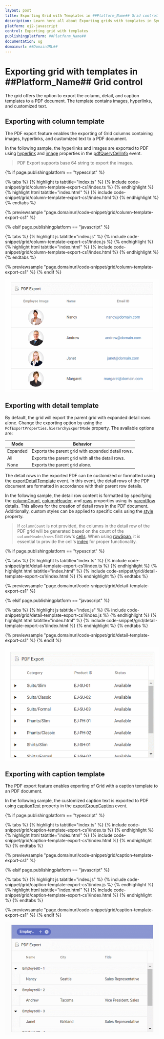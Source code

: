 ```yaml
---
layout: post
title: Exporting Grid with Templates in ##Platform_Name## Grid control | Syncfusion
description: Learn here all about Exporting grids with templates in Syncfusion ##Platform_Name## Grid control of Syncfusion Essential JS 2 and more.
platform: ej2-javascript
control: Exporting grid with templates
publishingplatform: ##Platform_Name##
documentation: ug
domainurl: ##DomainURL##
---
```


# Exporting grid with templates in ##Platform_Name## Grid control

The grid offers the option to export the column, detail, and caption templates to a PDF document. The template contains images, hyperlinks, and customized text.

## Exporting with column template

The PDF export feature enables the exporting of Grid columns containing images, hyperlinks, and customized text to a PDF document.

In the following sample, the hyperlinks and images are exported to PDF using [hyperlink](../../api/grid/pdfQueryCellInfoEventArgs/#hyperlink) and [image](../../api/grid/pdfQueryCellInfoEventArgs/#image) properties in the [pdfQueryCellInfo](../../api/grid/#pdfquerycellinfo) event.

> PDF Export supports base 64 string to export the images.

{% if page.publishingplatform == "typescript" %}

 {% tabs %}
{% highlight ts tabtitle="index.ts" %}
{% include code-snippet/grid/column-template-export-cs1/index.ts %}
{% endhighlight %}
{% highlight html tabtitle="index.html" %}
{% include code-snippet/grid/column-template-export-cs1/index.html %}
{% endhighlight %}
{% endtabs %}
        
{% previewsample "page.domainurl/code-snippet/grid/column-template-export-cs1" %}

{% elsif page.publishingplatform == "javascript" %}

{% tabs %}
{% highlight js tabtitle="index.js" %}
{% include code-snippet/grid/column-template-export-cs1/index.js %}
{% endhighlight %}
{% highlight html tabtitle="index.html" %}
{% include code-snippet/grid/column-template-export-cs1/index.html %}
{% endhighlight %}
{% endtabs %}

{% previewsample "page.domainurl/code-snippet/grid/column-template-export-cs1" %}
{% endif %}

![ColumnTemplateExport](../images/colTemp_pdf_expt.gif)

## Exporting with detail template

By default, the grid will export the parent grid with expanded detail rows alone. Change the exporting option by using the `PdfExportProperties.hierarchyExportMode` property. The available options are:

| Mode     | Behavior    |
|----------|-------------|
| Expanded | Exports the parent grid with expanded detail rows. |
| All      | Exports the parent grid with all the detail rows. |
| None     | Exports the parent grid alone. |

The detail rows in the exported PDF can be customized or formatted using the [exportDetailTemplate](../../api/grid/#exportdetailtemplate) event. In this event, the detail rows of the PDF document are formatted in accordance with their parent row details.

In the following sample, the detail row content is formatted by specifying the [columnCount](../../api/grid/detailTemplateProperties/#columncount), [columnHeader](../../api/grid/detailTemplateProperties/#columnheader), and [rows](../../api/grid/detailTemplateProperties/#rows) properties using its [parentRow](../../api/grid/exportDetailTemplateEventArgs/#parentrow) details. This allows for the creation of detail rows in the PDF document. Additionally, custom styles can be applied to specific cells using the [style](../../api/grid/detailTemplateCell/#style) property.

> If `columnCount` is not provided, the columns in the detail row of the PDF grid will be generated based on the count of the `columnHeader`/`rows` first row's [cells](../../api/grid/detailTemplateRow/#cells).
> When using [rowSpan](../../api/grid/detailTemplateCell/#rowspan), it is essential to provide the cell's [index](../../api/grid/detailTemplateCell/#index) for proper functionality.

{% if page.publishingplatform == "typescript" %}

 {% tabs %}
{% highlight ts tabtitle="index.ts" %}
{% include code-snippet/grid/detail-template-export-cs1/index.ts %}
{% endhighlight %}
{% highlight html tabtitle="index.html" %}
{% include code-snippet/grid/detail-template-export-cs1/index.html %}
{% endhighlight %}
{% endtabs %}
        
{% previewsample "page.domainurl/code-snippet/grid/detail-template-export-cs1" %}

{% elsif page.publishingplatform == "javascript" %}

{% tabs %}
{% highlight js tabtitle="index.js" %}
{% include code-snippet/grid/detail-template-export-cs1/index.js %}
{% endhighlight %}
{% highlight html tabtitle="index.html" %}
{% include code-snippet/grid/detail-template-export-cs1/index.html %}
{% endhighlight %}
{% endtabs %}

{% previewsample "page.domainurl/code-snippet/grid/detail-template-export-cs1" %}
{% endif %}

![DetailTemplateExport](../images/detailTemp_pdf_expt.gif)

## Exporting with caption template

The PDF export feature enables exporting of Grid with a caption template to an PDF document.

In the following sample, the customized caption text is exported to PDF using [captionText](../../api/grid/exportGroupCaptionEventArgs/#captiontext) property in the [exportGroupCaption](../../api/grid/#exportgroupcaption) event.

{% if page.publishingplatform == "typescript" %}

 {% tabs %}
{% highlight ts tabtitle="index.ts" %}
{% include code-snippet/grid/caption-template-export-cs1/index.ts %}
{% endhighlight %}
{% highlight html tabtitle="index.html" %}
{% include code-snippet/grid/caption-template-export-cs1/index.html %}
{% endhighlight %}
{% endtabs %}
        
{% previewsample "page.domainurl/code-snippet/grid/caption-template-export-cs1" %}

{% elsif page.publishingplatform == "javascript" %}

{% tabs %}
{% highlight js tabtitle="index.js" %}
{% include code-snippet/grid/caption-template-export-cs1/index.js %}
{% endhighlight %}
{% highlight html tabtitle="index.html" %}
{% include code-snippet/grid/caption-template-export-cs1/index.html %}
{% endhighlight %}
{% endtabs %}

{% previewsample "page.domainurl/code-snippet/grid/caption-template-export-cs1" %}
{% endif %}

![CaptionTemplateExport](../images/captionTemp_pdf_expt.gif)